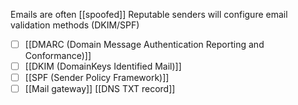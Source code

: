 Emails are often [[spoofed]]
Reputable senders will configure email validation methods (DKIM/SPF)
- [ ] [[DMARC (Domain Message Authentication Reporting and Conformance)]]
- [ ] [[DKIM (DomainKeys Identified Mail)]]
- [ ] [[SPF (Sender Policy Framework)]]
- [ ] [[Mail gateway]]
[[DNS TXT record]]
